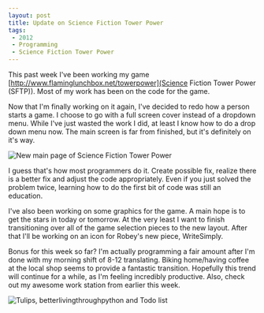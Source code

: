 ```yaml
---
layout: post
title: Update on Science Fiction Tower Power
tags: 
 - 2012
 - Programming
 - Science Fiction Tower Power
---
```


This past week I've been working my game [http://www.flaminglunchbox.net/towerpower](Science Fiction Tower Power (SFTP)).  Most of my work has been on the code for the game.  

Now that I'm finally working on it again, I've decided to redo how a person starts a game.  I choose to go with a full screen cover instead of a dropdown menu.  While I've just wasted the work I did, at least I know how to do a drop down menu now.  The main screen is far from finished, but it's definitely on it's way.

![New main page of Science Fiction Tower Power](http://dl.dropbox.com/u/21971644/Blog%20Images/Blog%20Pics%20for%20Entries/April%202012/SFTPmainscreen.PNG)  

I guess that's how most programmers do it.  Create possible fix, realize there is a better fix and adjust the code appropriately.  Even if you just solved the problem twice, learning how to do the first bit of code was still an education.

I've also been working on some graphics for the game.  A main hope is to get the stars in today or tomorrow.  At the very least I want to finish transitioning over all of the game selection pieces to the new layout.  After that I'll be working on an icon for Robey's new piece, WriteSimply.

Bonus for this week so far?  I'm actually programming a fair amount after I'm done with my morning shift of 8-12 translating.  Biking home/having coffee at the local shop seems to provide a fantastic transition.  Hopefully this trend will continue for a while, as I'm feeling incredibly productive.  Also, check out my awesome work station from earlier this week.

![Tulips, betterlivingthroughpython and Todo list](http://dl.dropbox.com/u/21971644/Blog%20Images/Blog%20Pics%20for%20Entries/April%202012/Sunny%20Day/tulipsmakeeverythingbetter.jpg)  
